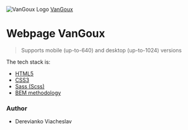 ![VanGoux Logo](https://gromcode.s3.eu-central-1.amazonaws.com/front-end/html-css/lesson26/hw1/LogoSmallSolid.png)
[VanGoux](https://dereviankoviacheslav.github.io/vangoux-website/)
# Webpage VanGoux
> Supports mobile (up-to-640) and desktop (up-to-1024) versions
> 
The tech stack is:
- [HTML5](https://en.wikipedia.org/wiki/HTML5)
- [CSS3](https://en.wikipedia.org/wiki/Cascading_Style_Sheets)
- [Sass (Scss)](https://sass-lang.com/)
- [BEM methodology](https://en.bem.info/methodology/)
### Author

- Derevianko Viacheslav